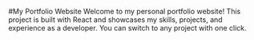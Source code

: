 #My Portfolio Website
Welcome to my personal portfolio website! This project is built with React and showcases my skills, projects, and experience as a developer. You can switch to any project with one click.
